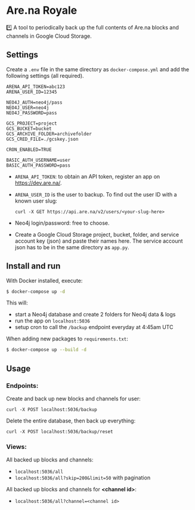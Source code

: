 Are.na Royale
=============

*️⃣ A tool to periodically back up the full contents of Are.na blocks and channels in Google Cloud Storage.

Settings
--------

Create a `.env` file in the same directory as `docker-compose.yml` and add the following settings (all required).

```
ARENA_API_TOKEN=abc123
ARENA_USER_ID=12345

NEO4J_AUTH=neo4j/pass
NEO4J_USER=neo4j
NEO4J_PASSWORD=pass

GCS_PROJECT=project
GCS_BUCKET=bucket
GCS_ARCHIVE_FOLDER=archivefolder
GCS_CRED_FILE=./gcskey.json

CRON_ENABLED=TRUE

BASIC_AUTH_USERNAME=user
BASIC_AUTH_PASSWORD=pass
```

- `ARENA_API_TOKEN`: to obtain an API token, register an app on https://dev.are.na/.

- `ARENA_USER_ID` is the user to backup. To find out the user ID with a known user slug:
    ```
    curl -X GET https://api.are.na/v2/users/<your-slug-here>
    ```

- Neo4j login/password: free to choose.

- Create a Google Cloud Storage project, bucket, folder, and service account key (json) and paste their names here. The service account json has to be in the same directory as `app.py`.

Install and run
---------------

With Docker installed, execute:

```bash
$ docker-compose up -d
```

This will:
- start a Neo4j database and create 2 folders for Neo4j data & logs
- run the app on `localhost:5036`
- setup cron to call the `/backup` endpoint everyday at 4:45am UTC

When adding new packages to `requirements.txt`:

```bash
$ docker-compose up --build -d
```

Usage
-----

### Endpoints:

Create and back up new blocks and channels for user:
```
curl -X POST localhost:5036/backup
```

Delete the entire database, then back up everything:
```
curl -X POST localhost:5036/backup/reset
```

### Views:

All backed up blocks and channels:
- `localhost:5036/all`
- `localhost:5036/all?skip=200&limit=50` with pagination

All backed up blocks and channels for **\<channel id\>**:
- `localhost:5036/all?channel=<channel id>`
